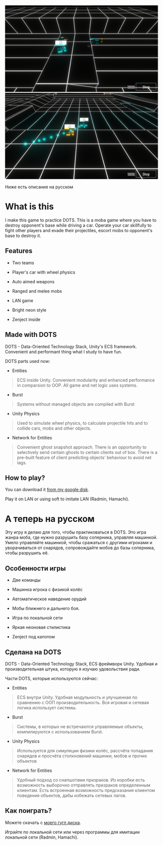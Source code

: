 ![Скриншоты](Screenshots/screen1.png)
![Обожаю скриншоты](Screenshots/screen2.png)

Ниже есть описание на русском

# What is this

I make this game to practice DOTS. This is a moba game where you have to destroy opponent's base while driving a car. Operate your car skillfully to fight other players and evade their projectiles, escort mobs to opponent's base to destroy it.

## Features

- Two teams

- Player's car with wheel physics

- Auto aimed weapons

- Ranged and melee mobs

- LAN game

- Bright neon style

- Zenject inside

## Made with DOTS

DOTS - Data-Oriented Technology Stack, Unity's ECS framework. Convenient and performant thing what I study to have fun.

DOTS parts used now:

- Entities

> ECS inside Unity. Convenient modularity and enhanced performance in comparsion to OOP. All game and net logic uses systems.

- Burst

> Systems without managed objects are compiled with Burst

- Unity Physics

> Used to simulate wheel physics, to calculate projectile hits and to collide cars, mobs and other objects.

- Network for Entities

> Convenient ghost snapshot approach. There is an opportunity to selectively send certain ghosts to certain clients out of box. There is a pre-built feature of client predicting objects' behaviour to avoid net lags.

## How to play?

You can download it [from my google disk](https://drive.google.com/drive/folders/1W2JlG1YHtimJ1n7yjWDxkoS3G9z9qRuH).

Play it on LAN or using soft to imitate LAN (Radmin, Hamachi).

# А теперь на русском

Эту игру я делаю для того, чтобы практиковаться в DOTS. Это игра жанра моба, где нужно разрушить базу соперника, управляя машинкой. Умело управляйте машинкой, чтобы сражаться с другими игроками и уворачиваться от снарядов, сопровождайте мобов до базы соперника, чтобы разрушить её.

## Особенности игры

- Две команды

- Машинка игрока с физикой колёс

- Автоматическое наведение орудий

- Мобы ближнего и дальнего боя.

- Игра по локальной сети

- Яркая неоновая стилистика

- Zenject под капотом

## Сделана на DOTS

DOTS - Data-Oriented Technology Stack, ECS фреймворк Unity. Удобная и производительная штука, которую я изучаю удовольствия ради.

Части DOTS, которые используются сейчас:

- Entities

> ECS внутри Unity. Удобная модульность и улучшенная по сравнению с ООП производительность. Вся игровая и сетевая логика использует системы.

- Burst

> Системы, в которых не встречаются управляемые объекты, компилируются с использованием Burst.

- Unity Physics

> Используется для симуляции физики колёс, рассчёта попадания снарядов и просчёта столкновений машинки, мобов и прочих объектов

- Network for Entities

> Удобный подход со снапшотами призраков. Из коробки есть возможность выборочно отправлять призраков определенным клиентам. Есть встроенная возможность предсказания клиентом поведения объектов, дабы избежать сетевых лагов.

## Как поиграть?

Можете скачать с [моего гугл диска](https://drive.google.com/drive/folders/1W2JlG1YHtimJ1n7yjWDxkoS3G9z9qRuH).

Играйте по локальной сети или через программы для имитации локальной сети (Radmin, Hamachi).
